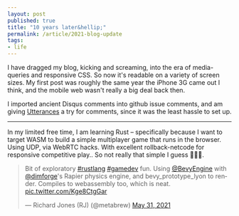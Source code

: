 ```yaml
--- 
layout: post
published: true
title: "10 years later&hellip;"
permalink: /article/2021-blog-update
tags: 
- life
---
```


I have dragged my blog, kicking and screaming, into the era of media-queries and responsive CSS. So now it's readable on a variety of screen sizes. My first post was roughly the same year the iPhone 3G came out I think, and the mobile web wasn't really a big deal back then. 

I imported ancient Disqus comments into github issue comments, and am giving [Utterances](https://utteranc.es/) a try for comments, since it was the least hassle to set up.

<hr>

In my limited free time, I am learning Rust – specifically because I want to target WASM to build a simple multiplayer game that runs in the browser. Using UDP, via WebRTC hacks. With excellent rollback-netcode for responsive competitive play.. So not really that simple I guess 🤷🏼‍♂️.

<blockquote class="twitter-tweet"><p lang="en" dir="ltr">Bit of exploratory <a href="https://twitter.com/hashtag/rustlang?src=hash&amp;ref_src=twsrc%5Etfw">#rustlang</a> <a href="https://twitter.com/hashtag/gamedev?src=hash&amp;ref_src=twsrc%5Etfw">#gamedev</a> fun. Using <a href="https://twitter.com/BevyEngine?ref_src=twsrc%5Etfw">@BevyEngine</a> with <a href="https://twitter.com/dimforge?ref_src=twsrc%5Etfw">@dimforge</a>&#39;s Rapier physics engine, and bevy_prototype_lyon to render. Compiles to webassembly too, which is neat. <a href="https://t.co/Kge8CtgGar">pic.twitter.com/Kge8CtgGar</a></p>&mdash; Richard Jones (RJ) (@metabrew) <a href="https://twitter.com/metabrew/status/1399356281446711298?ref_src=twsrc%5Etfw">May 31, 2021</a></blockquote> <script async src="https://platform.twitter.com/widgets.js" charset="utf-8"></script> 




